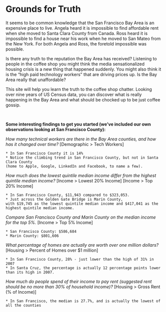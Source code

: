 # Grounds for Truth

It seems to be common knowledge that the San Francisco Bay Area is an expensive place to live. Angela heard it is impossible to find affordable rent when she moved to Santa Clara County from Canada. Ross heard it is impossible to find a house near his work when he moved to San Mateo from the New York. For both Angela and Ross, the foretold impossible was possible.

Is there any truth to the reputation the Bay Area has received? Listening to people in the coffee shop you might think the media sensationalized housing crisis is a new thing that happened suddenly. You might also think it is the “high paid technology workers” that are driving prices up.  Is the Bay Area really that unaffordable?

This site will help you learn the truth to the coffee shop chatter. Looking over nine years of US Census data, you can discover what is really happening in the Bay Area and what should be chocked up to be just coffee gossip.

&nbsp;


**Some interesting findings to get you started (we’ve included our own observations looking at San Francisco County):**

*How many technical workers are there in the Bay Area counties, and how has it changed over time?* [Demographic > Tech Workers]

    * In San Francisco County it is 14%
    * Notice the climbing trend in San Francisco County, but not in Santa Clara County 
    (home to Apple, Google, LinkedIn and Facebook, to name a few).

*How much does the lowest quintile median income differ from the highest quintile median income?* [Income > Lowest 20% Income] [Income > Top 20% Income]

    * In San Francisco County, $11,943 compared to $323,053.
    * Just across the Golden Gate Bridge is Marin County, 
    with $19,745 as the lowest quintile median income and $417,041 as the highest quintile median income.

*Compare San Francisco County and Marin County on the median income for the top 5%.* [Income > Top 5% Income]
 
    * San Francisco County: $586,684
    * Marin County: $801,606

*What percentage of homes are actually are worth over one million dollars?* [Housing > Percent of Homes over $1 million]

    * In San Francisco County, 28% - just lower than the high of 31% in 2007
    * In Santa Cruz, the percentage is actually 12 percentage points lower than its high in 2007.

*How much do people spend of their income to pay rent (suggested rent should be no more than 30% of household income)?* [Housing > Gross Rent (% of Income)]

    * In San Francisco, the median is 27.7%, and is actually the lowest of all the counties
